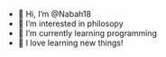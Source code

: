 - 👋 Hi, I’m @Nabah18
- 👀 I’m interested in philosopy
- 🌱 I’m currently learning programming
- 💞️ I love learning new things!
  

<!---
Nabah18/Nabah18 is a ✨ special ✨ repository because its `README.md` (this file) appears on your GitHub profile.
You can click the Preview link to take a look at your changes.
--->

